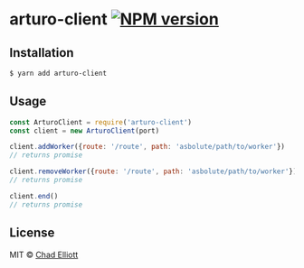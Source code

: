 # arturo-client [![NPM version](https://badge.fury.io/js/arturo-client.svg)](https://npmjs.org/package/arturo-client)

## Installation

```sh
$ yarn add arturo-client
```

## Usage

```js
const ArturoClient = require('arturo-client')
const client = new ArturoClient(port)

client.addWorker({route: '/route', path: 'asbolute/path/to/worker'})
// returns promise

client.removeWorker({route: '/route', path: 'asbolute/path/to/worker'})
// returns promise

client.end()
// returns promise
```

## License

MIT © [Chad Elliott]()

